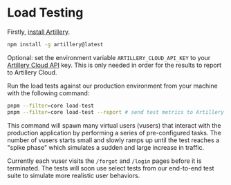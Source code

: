 # Load Testing

Firstly, [install Artillery](https://www.artillery.io/docs/get-started/get-artillery).

```sh
npm install -g artillery@latest
```

Optional: set the environment variable `ARTILLERY_CLOUD_API_KEY` to your [Artillery Cloud API](https://app.artillery.io/login) key. This is only needed in order for the results to report to Artillery Cloud.

Run the load tests against our production environment from your machine with the following command:

```sh
pnpm --filter=core load-test
pnpm --filter=core load-test --report # send test metrics to Artillery Cloud in real time
```

This command will spawn many virtual users (vusers) that interact with the production application by performing a series of pre-configured tasks. The number of vusers starts small and slowly ramps up until the test reaches a "spike phase" which simulates a sudden and large increase in traffic.

Currently each vuser visits the `/forgot` and `/login` pages before it is terminated. The tests will soon use select tests from our end-to-end test suite to simulate more realistic user behaviors.
